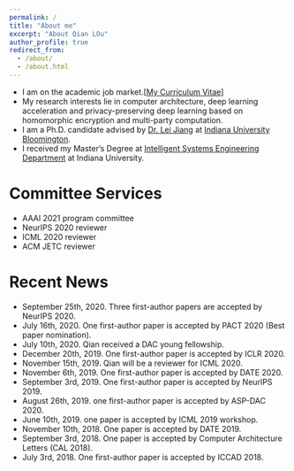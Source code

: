 ```yaml
---
permalink: /
title: "About me"
excerpt: "About Qian LOu"
author_profile: true
redirect_from: 
  - /about/
  - /about.html
---
```


<!--<p align="center">
  <img src="https://qianlou.github.io/files/lq.jpg?raw=true" alt="Photo" style="width: 450px;"/> 
</p>
-->
* I am on the academic job market.[[My Curriculum Vitae](http://qianlou.github.io/files/lq_cv.pdf)] 
* My research interests lie in computer architecture, deep learning acceleration and privacy-preserving deep learning based on homomorphic encryption and multi-party computation.
* I am a Ph.D. candidate advised by [Dr. Lei Jiang](http://homes.sice.indiana.edu/jiang60/) at [Indiana University Bloomington](https://www.indiana.edu/).
* I received my Master’s Degree at [Intelligent Systems Engineering Department](https://engineering.indiana.edu/) at Indiana University.
<!--* I received my Bachelor’s Degree at [Computer Science department](http://www.cs.en.qd.sdu.edu.cn/) at Shandong University. -->

# Committee Services
* AAAI 2021 program committee
* NeurIPS 2020 reviewer
* ICML 2020 reviewer
* ACM JETC reviewer 
<!--* IEEE ASPDAC 2018 sub-reviewer-->

# Recent News
* September 25th, 2020. Three first-author papers are accepted by NeurIPS 2020.
* July 16th, 2020. One first-author paper is accepted by PACT 2020 (Best paper nomination).
* July 10th, 2020. Qian received a DAC young fellowship.
* December 20th, 2019. One first-author paper is accepted by ICLR 2020.
* November 15th, 2019. Qian will be a reviewer for ICML 2020. 
* November 6th, 2019. One first-author paper is accepted by DATE 2020.
* September 3rd, 2019. One first-author paper is accepted by NeurIPS 2019.
* August 26th, 2019. one first-author paper is accepted by ASP-DAC 2020.
* June 10th, 2019. one paper is accepted by ICML 2019 workshop.
* November 10th, 2018. One paper is accepted by DATE 2019.
* September 3rd, 2018. One paper is accepted by Computer Architecture Letters (CAL 2018).
* July 3rd, 2018. One first-author paper is accepted by ICCAD 2018.


